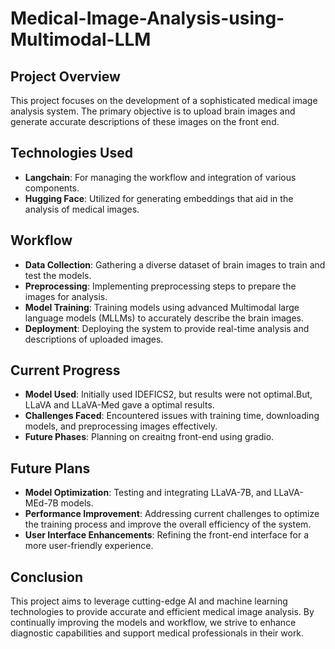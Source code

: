 # Medical-Image-Analysis-using-Multimodal-LLM

## Project Overview
This project focuses on the development of a sophisticated medical image analysis system. The primary objective is to upload brain images and generate accurate descriptions of these images on the front end.

## Technologies Used
- **Langchain**: For managing the workflow and integration of various components.
- **Hugging Face**: Utilized for generating embeddings that aid in the analysis of medical images.
## Workflow
- **Data Collection**: Gathering a diverse dataset of brain images to train and test the models.
- **Preprocessing**: Implementing preprocessing steps to prepare the images for analysis.
- **Model Training**: Training models using advanced Multimodal large language models (MLLMs) to accurately describe the brain images.
- **Deployment**: Deploying the system to provide real-time analysis and descriptions of uploaded images.
## Current Progress
- **Model Used**: Initially used IDEFICS2, but results were not optimal.But, LLaVA and LLaVA-Med gave a optimal results.
- **Challenges Faced**: Encountered issues with training time, downloading models, and preprocessing images effectively.
- **Future Phases**: Planning on creaitng front-end using gradio.
## Future Plans
- **Model Optimization**: Testing and integrating LLaVA-7B, and LLaVA-MEd-7B models.
- **Performance Improvement**: Addressing current challenges to optimize the training process and improve the overall efficiency of the system.
- **User Interface Enhancements**: Refining the front-end interface for a more user-friendly experience.
## Conclusion
This project aims to leverage cutting-edge AI and machine learning technologies to provide accurate and efficient medical image analysis. By continually improving the models and workflow, we strive to enhance diagnostic capabilities and support medical professionals in their work.
